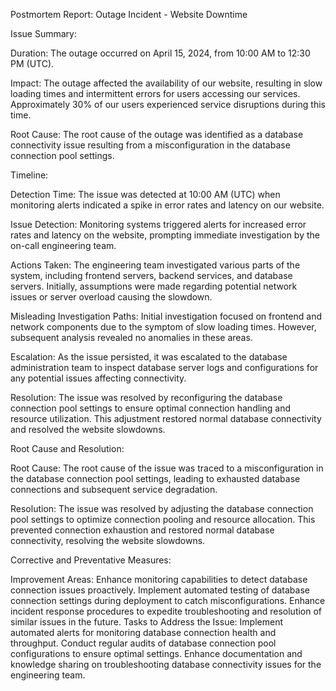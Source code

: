 
Postmortem Report: Outage Incident - Website Downtime

Issue Summary:

Duration: The outage occurred on April 15, 2024, from 10:00 AM to 12:30 PM (UTC).

Impact: The outage affected the availability of our website, resulting in slow loading times and intermittent errors for users accessing our services. Approximately 30% of our users experienced service disruptions during this time.

Root Cause: The root cause of the outage was identified as a database connectivity issue resulting from a misconfiguration in the database connection pool settings.

Timeline:

Detection Time: The issue was detected at 10:00 AM (UTC) when monitoring alerts indicated a spike in error rates and latency on our website.

Issue Detection: Monitoring systems triggered alerts for increased error rates and latency on the website, prompting immediate investigation by the on-call engineering team.

Actions Taken: The engineering team investigated various parts of the system, including frontend servers, backend services, and database servers. Initially, assumptions were made regarding potential network issues or server overload causing the slowdown.

Misleading Investigation Paths: Initial investigation focused on frontend and network components due to the symptom of slow loading times. However, subsequent analysis revealed no anomalies in these areas.

Escalation: As the issue persisted, it was escalated to the database administration team to inspect database server logs and configurations for any potential issues affecting connectivity.

Resolution: The issue was resolved by reconfiguring the database connection pool settings to ensure optimal connection handling and resource utilization. This adjustment restored normal database connectivity and resolved the website slowdowns.

Root Cause and Resolution:

Root Cause: The root cause of the issue was traced to a misconfiguration in the database connection pool settings, leading to exhausted database connections and subsequent service degradation.

Resolution: The issue was resolved by adjusting the database connection pool settings to optimize connection pooling and resource allocation. This prevented connection exhaustion and restored normal database connectivity, resolving the website slowdowns.

Corrective and Preventative Measures:

Improvement Areas:
Enhance monitoring capabilities to detect database connection issues proactively.
Implement automated testing of database connection settings during deployment to catch misconfigurations.
Enhance incident response procedures to expedite troubleshooting and resolution of similar issues in the future.
Tasks to Address the Issue:
Implement automated alerts for monitoring database connection health and throughput.
Conduct regular audits of database connection pool configurations to ensure optimal settings.
Enhance documentation and knowledge sharing on troubleshooting database connectivity issues for the engineering team.
